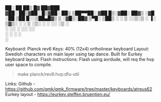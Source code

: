 
██░ ██ ██▒ █▓ ██▓███  
▓██░ ██▒▓██░ █▒▓██░ ██▒
▒██▀▀██░ ▓██ █▒░▓██░ ██▓▒
░▓█ ░██ ▒██ █░░▒██▄█▓▒ ▒
░▓█▒░██▓ ▒▀█░ ▒██▒ ░ ░
▒ ░░▒░▒ ░ ▐░ ▒▓▒░ ░ ░
▒ ░▒░ ░ ░ ░░ ░▒ ░  
 ░ ░░ ░ ░░ ░░  
 ░ ░ ░ ░  
 ░

Keyboard: Planck rev6
Keys: 40% (12x4) ortholinear keyboard
Layout: Swedish characters on main layer using tap dance. Built for Eurkey keyboard layout.
Flash instructions: Flash using avrdude, will req the hvp user space to compile.

> make planck/rev6:hvp:dfu-util

Links:
Github - https://github.com/qmk/qmk_firmware/tree/master/keyboards/atreus62
Eurkey layout - https://eurkey.steffen.bruentjen.eu/
